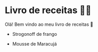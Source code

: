 # Livro de receitas :woman_cook:

Olá! Bem vindo ao meu livro de receitas :raising_hand:

* Strogonoff de frango

* Mousse de Maracujá

  
